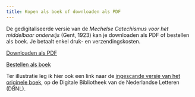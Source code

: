 ```yaml
---
title: Kopen als boek of downloaden als PDF
---
```


De gedigitaliseerde versie van de *Mechelse Catechismus voor het middelbaar onderwijs* (Gent, 1923) kan je downloaden als PDF of bestellen als boek. Je betaalt enkel druk- en verzendingskosten.

[Downloaden als PDF](mechelse-catechismus-1623.pdf)

[Bestellen als boek](https://www.peecho.com/print/en/758890)

Ter illustratie leg ik hier ook een link naar de [ingescande versie van het originele boek](https://www.dbnl.org/tekst/lamb113bekn03_01/), op de Digitale Bibliotheek van de Nederlandse Letteren (DBNL).
